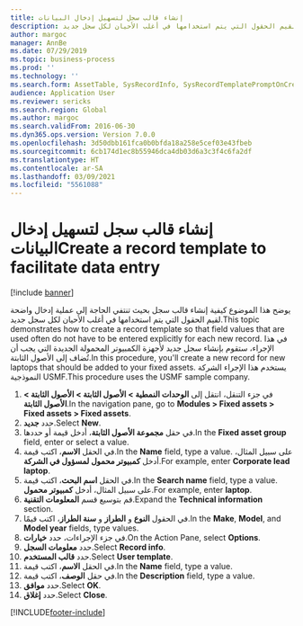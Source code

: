 ```yaml
---
title: إنشاء قالب سجل لتسهيل إدخال البيانات
description: يوضح هذا الموضوع كيفية إنشاء قالب سجل بحيث تنتفي الحاجة إلى عملية إدخال واضحة لقيم الحقول التي يتم استخدامها في أغلب الأحيان لكل سجل جديد.
author: margoc
manager: AnnBe
ms.date: 07/29/2019
ms.topic: business-process
ms.prod: ''
ms.technology: ''
ms.search.form: AssetTable, SysRecordInfo, SysRecordTemplatePromptOnCreate
audience: Application User
ms.reviewer: sericks
ms.search.region: Global
ms.author: margoc
ms.search.validFrom: 2016-06-30
ms.dyn365.ops.version: Version 7.0.0
ms.openlocfilehash: 3d50dbb161fca0b0bfda18a258e5cef03e43fbeb
ms.sourcegitcommit: 6cb174d1ec8b55946dca4db03d6a3c3f4c6fa2df
ms.translationtype: HT
ms.contentlocale: ar-SA
ms.lasthandoff: 03/09/2021
ms.locfileid: "5561088"
---
```

# <a name="create-a-record-template-to-facilitate-data-entry"></a><span data-ttu-id="53716-103">إنشاء قالب سجل لتسهيل إدخال البيانات</span><span class="sxs-lookup"><span data-stu-id="53716-103">Create a record template to facilitate data entry</span></span>

[!include [banner](../../includes/banner.md)]

<span data-ttu-id="53716-104">يوضح هذا الموضوع كيفية إنشاء قالب سجل بحيث تنتفي الحاجة إلى عملية إدخال واضحة لقيم الحقول التي يتم استخدامها في أغلب الأحيان لكل سجل جديد.</span><span class="sxs-lookup"><span data-stu-id="53716-104">This topic demonstrates how to create a record template so that field values that are used often do not have to be entered explicitly for each new record.</span></span> <span data-ttu-id="53716-105">في هذا الإجراء، ستقوم بإنشاء سجل جديد لأجهزة الكمبيوتر المحمولة الجديدة التي يجب أن تُضاف إلى الأصول الثابتة.</span><span class="sxs-lookup"><span data-stu-id="53716-105">In this procedure, you'll create a new record for new laptops that should be added to your fixed assets.</span></span> <span data-ttu-id="53716-106">يستخدم هذا الإجراء الشركة النموذجية USMF.</span><span class="sxs-lookup"><span data-stu-id="53716-106">This procedure uses the USMF sample company.</span></span>

1. <span data-ttu-id="53716-107">في جزء التنقل، انتقل إلى **الوحدات النمطية > الأصول الثابتة > الأصول الثابتة > الأصول الثابتة‬**.</span><span class="sxs-lookup"><span data-stu-id="53716-107">In the navigation pane, go to **Modules > Fixed assets > Fixed assets > Fixed assets**.</span></span>
2. <span data-ttu-id="53716-108">حدد **جديد**.</span><span class="sxs-lookup"><span data-stu-id="53716-108">Select **New**.</span></span>
3. <span data-ttu-id="53716-109">في حقل **مجموعة الأصول الثابتة**، أدخل قيمة أو حددها.</span><span class="sxs-lookup"><span data-stu-id="53716-109">In the **Fixed asset group** field, enter or select a value.</span></span>
4. <span data-ttu-id="53716-110">في الحقل **الاسم**، اكتب قيمة.</span><span class="sxs-lookup"><span data-stu-id="53716-110">In the **Name** field, type a value.</span></span> <span data-ttu-id="53716-111">على سبيل المثال، أدخل **كمبيوتر محمول لمسؤول في الشركة**.</span><span class="sxs-lookup"><span data-stu-id="53716-111">For example, enter **Corporate lead laptop**.</span></span>  
5. <span data-ttu-id="53716-112">في الحقل **اسم البحث‬**، اكتب قيمة.</span><span class="sxs-lookup"><span data-stu-id="53716-112">In the **Search name** field, type a value.</span></span> <span data-ttu-id="53716-113">على سبيل المثال، أدخل **كمبيوتر محمول**.</span><span class="sxs-lookup"><span data-stu-id="53716-113">For example, enter **laptop**.</span></span>  
6. <span data-ttu-id="53716-114">قم بتوسيع قسم **المعلومات التقنية**.</span><span class="sxs-lookup"><span data-stu-id="53716-114">Expand the **Technical information** section.</span></span>
7. <span data-ttu-id="53716-115">في الحقول **النوع‬** و **الطراز** و **سنة الطراز‬**، اكتب قيمًا.</span><span class="sxs-lookup"><span data-stu-id="53716-115">In the **Make**, **Model**, and **Model year** fields, type values.</span></span>
8. <span data-ttu-id="53716-116">في جزء الإجراءات، حدد **خيارات**.</span><span class="sxs-lookup"><span data-stu-id="53716-116">On the Action Pane, select **Options**.</span></span>
9. <span data-ttu-id="53716-117">حدد **معلومات السجل‬**.</span><span class="sxs-lookup"><span data-stu-id="53716-117">Select **Record info**.</span></span>
10. <span data-ttu-id="53716-118">حدد **قالب المستخدم**.</span><span class="sxs-lookup"><span data-stu-id="53716-118">Select **User template**.</span></span>
11. <span data-ttu-id="53716-119">في الحقل **الاسم**، اكتب قيمة.</span><span class="sxs-lookup"><span data-stu-id="53716-119">In the **Name** field, type a value.</span></span>
12. <span data-ttu-id="53716-120">في حقل **الوصف**، اكتب قيمة.</span><span class="sxs-lookup"><span data-stu-id="53716-120">In the **Description** field, type a value.</span></span>
13. <span data-ttu-id="53716-121">حدد **موافق**.</span><span class="sxs-lookup"><span data-stu-id="53716-121">Select **OK**.</span></span>
14. <span data-ttu-id="53716-122">حدد **إغلاق**.</span><span class="sxs-lookup"><span data-stu-id="53716-122">Select **Close**.</span></span>



[!INCLUDE[footer-include](../../../../includes/footer-banner.md)]